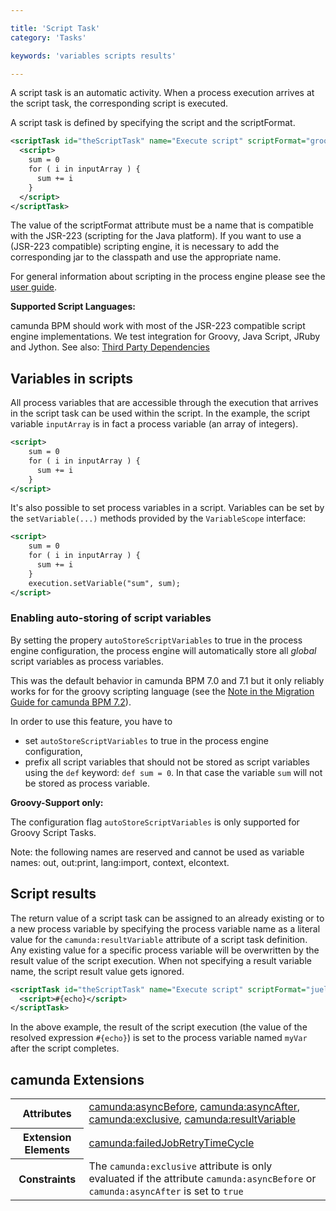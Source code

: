 ```yaml
---

title: 'Script Task'
category: 'Tasks'

keywords: 'variables scripts results'

---
```


A script task is an automatic activity. When a process execution arrives at the script task, the corresponding script is executed.

<div data-bpmn-symbol="scripttask" data-bpmn-symbol-name="Script Task"></div>

A script task is defined by specifying the script and the scriptFormat.

```xml
<scriptTask id="theScriptTask" name="Execute script" scriptFormat="groovy">
  <script>
    sum = 0
    for ( i in inputArray ) {
      sum += i
    }
  </script>
</scriptTask>
```

The value of the scriptFormat attribute must be a name that is compatible with the JSR-223
(scripting for the Java platform). If you want to use a (JSR-223 compatible) scripting engine, it is
necessary to add the corresponding jar to the classpath and use the appropriate name.

For general information about scripting in the process engine please see the [user
guide](ref:/guides/user-guide/#process-engine-scripting).

<div class="alert alert-info">
  <strong>Supported Script Languages:</strong>
  <p>
    camunda BPM should work with most of the JSR-223 compatible script engine implementations.
    We test integration for Groovy, Java Script, JRuby and Jython. See also: <a href="ref:/guides/user-guide/#introduction-third-party-libraries-process-engine">Third Party Dependencies</a>
  </p>
</div>

## Variables in scripts

All process variables that are accessible through the execution that arrives in
the script task can be used within the script. In the example, the script
variable `inputArray` is in fact a process variable (an array of integers).

```xml
<script>
    sum = 0
    for ( i in inputArray ) {
      sum += i
    }
</script>
```

It's also possible to set process variables in a script. Variables can be set by the
`setVariable(...)` methods provided by the `VariableScope` interface:


```xml
<script>
    sum = 0
    for ( i in inputArray ) {
      sum += i
    }
    execution.setVariable("sum", sum);
</script>
```

### Enabling auto-storing of script variables

By setting the propery `autoStoreScriptVariables` to true in the process engine
configuration, the process engine will automatically store all _global_ script
variables as process variables.

This was the default behavior in camunda BPM 7.0 and 7.1 but it only reliably works for
for the groovy scripting language
(see the [Note in the Migration Guide for camunda BPM 7.2](ref:/guides/migration-guide/#migrate-from-camunda-bpm-71-to-72-migrate-process-engine-configuration-set-autostorescriptvariables)).

In order to use this feature, you have to

* set `autoStoreScriptVariables` to true in the process engine configuration,
* prefix all script variables that should not be stored as script variables using the `def`
  keyword: `def sum = 0`. In that case the variable `sum` will not
  be stored as process variable.


<div class="alert alert-info">
  <strong>Groovy-Support only:</strong>
  <p>
    The configuration flag <code>autoStoreScriptVariables</code> is only supported for Groovy Script Tasks.
  </p>
</div>

Note: the following names are reserved and cannot be used as variable names: out, out:print, lang:import, context, elcontext.

## Script results

The return value of a script task can be assigned to an already existing or to a new process variable by specifying the process variable name as a literal value for the `camunda:resultVariable` attribute of a script task definition. Any existing value for a specific process variable will be overwritten by the result value of the script execution. When not specifying a result variable name, the script result value gets ignored.

```xml
<scriptTask id="theScriptTask" name="Execute script" scriptFormat="juel" camunda:resultVariable="myVar">
  <script>#{echo}</script>
</scriptTask>
```

In the above example, the result of the script execution (the value of the resolved expression `#{echo}`) is set to the process variable named `myVar` after the script completes.


## camunda Extensions

<table class="table table-striped">
  <tr>
    <th>Attributes</th>
    <td>
      <a href="ref:#custom-extensions-camunda-extension-attributes-camundaasyncbefore">camunda:asyncBefore</a>,
      <a href="ref:#custom-extensions-camunda-extension-attributes-camundaasyncafter">camunda:asyncAfter</a>,
      <a href="ref:#custom-extensions-camunda-extension-attributes-camundaexclusive">camunda:exclusive</a>,
      <a href="ref:#custom-extensions-camunda-extension-attributes-camundaresultvariable">camunda:resultVariable</a>
    </td>
  </tr>
  <tr>
    <th>Extension Elements</th>
    <td>
      <a href="ref:#custom-extensions-camunda-extension-elements-camundafailedjobretrytimecycle">camunda:failedJobRetryTimeCycle</a>
    </td>
  </tr>
  <tr>
    <th>Constraints</th>
    <td>
      The <code>camunda:exclusive</code> attribute is only evaluated if the attribute
      <code>camunda:asyncBefore</code> or <code>camunda:asyncAfter</code> is set to <code>true</code>
    </td>
  </tr>
</table>

